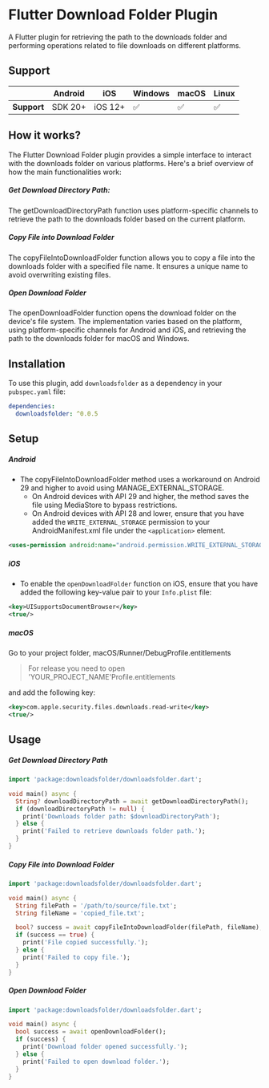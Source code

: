# Flutter Download Folder Plugin

A Flutter plugin for retrieving the path to the downloads folder and performing operations related to file downloads on different platforms.

## Support
|             | Android | iOS     | Windows |  macOS  |  Linux  |
|-------------|---------|---------|---------|---------|---------| 
| **Support** | SDK 20+ | iOS 12+ |   ✅   |    ✅   |   ✅   |

## How it works?
The Flutter Download Folder plugin provides a simple interface to interact with the downloads folder on various platforms. Here's a brief overview of how the main functionalities work:

##### Get Download Directory Path:
The getDownloadDirectoryPath function uses platform-specific channels to retrieve the path to the downloads folder based on the current platform.
##### Copy File into Download Folder 
The copyFileIntoDownloadFolder function allows you to copy a file into the downloads folder with a specified file name. It ensures a unique name to avoid overwriting existing files.
##### Open Download Folder 
The openDownloadFolder function opens the download folder on the device's file system. The implementation varies based on the platform, using platform-specific channels for Android and iOS, and retrieving the path to the downloads folder for macOS and Windows.


## Installation

To use this plugin, add `downloadsfolder` as a dependency in your `pubspec.yaml` file:

```yaml
dependencies:
  downloadsfolder: ^0.0.5
```  

## Setup
##### Android
* The copyFileIntoDownloadFolder method uses a workaround on Android 29 and higher to avoid using MANAGE_EXTERNAL_STORAGE.
  * On Android devices with API 29 and higher, the method saves the file using MediaStore to bypass restrictions.
  * On Android devices with API 28 and lower, ensure that you have added the `WRITE_EXTERNAL_STORAGE` permission to your AndroidManifest.xml file under the `<application>` element.

```xml
<uses-permission android:name="android.permission.WRITE_EXTERNAL_STORAGE" android:maxSdkVersion="28"/>
```

##### iOS
* To enable the `openDownloadFolder` function on iOS, ensure that you have added the following key-value pair to your `Info.plist` file:
```xml
<key>UISupportsDocumentBrowser</key>  
<true/>
```

##### macOS

Go to your project folder, macOS/Runner/DebugProfile.entitlements

> For release you need to open 'YOUR_PROJECT_NAME'Profile.entitlements

and add the following key:

```xml
<key>com.apple.security.files.downloads.read-write</key>
<true/>
```

## Usage

##### Get Download Directory Path

```dart
import 'package:downloadsfolder/downloadsfolder.dart';

void main() async {
  String? downloadDirectoryPath = await getDownloadDirectoryPath();
  if (downloadDirectoryPath != null) {
    print('Downloads folder path: $downloadDirectoryPath');
  } else {
    print('Failed to retrieve downloads folder path.');
  }
}
 ```
 
##### Copy File into Download Folder
```dart
import 'package:downloadsfolder/downloadsfolder.dart';

void main() async {
  String filePath = '/path/to/source/file.txt';
  String fileName = 'copied_file.txt';

  bool? success = await copyFileIntoDownloadFolder(filePath, fileName);
  if (success == true) {
    print('File copied successfully.');
  } else {
    print('Failed to copy file.');
  }
}
 ```
 
##### Open Download Folder

```dart
import 'package:downloadsfolder/downloadsfolder.dart';

void main() async {
  bool success = await openDownloadFolder();
  if (success) {
    print('Download folder opened successfully.');
  } else {
    print('Failed to open download folder.');
  }
}
 ```






